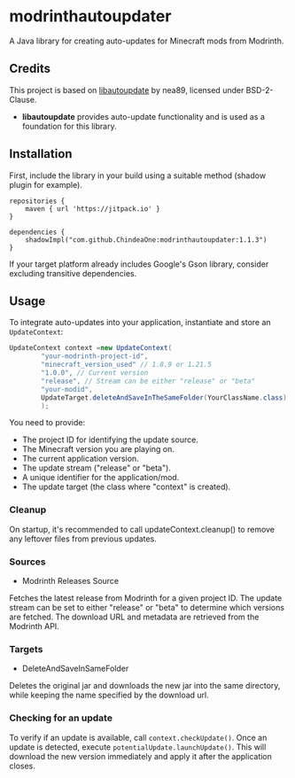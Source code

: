 # modrinthautoupdater

A Java library for creating auto-updates for Minecraft mods from Modrinth.

## Credits

This project is based on [libautoupdate](https://github.com/nea89o/libautoupdate) by nea89, licensed under BSD-2-Clause.

- **libautoupdate** provides auto-update functionality and is used as a foundation for this library.

## Installation

First, include the library in your build using a suitable method (shadow plugin for example).

```
repositories {
    maven { url 'https://jitpack.io' }
}

dependencies {
    shadowImpl("com.github.ChindeaOne:modrinthautoupdater:1.1.3")
}
```

If your target platform already includes Google's Gson library, consider excluding transitive dependencies.

## Usage

To integrate auto-updates into your application, instantiate and store an `UpdateContext`:

```java
UpdateContext context =new UpdateContext(
        "your-modrinth-project-id",
        "minecraft_version_used" // 1.8.9 or 1.21.5
        "1.0.0", // Current version
        "release", // Stream can be either "release" or "beta"
        "your-modid",
        UpdateTarget.deleteAndSaveInTheSameFolder(YourClassName.class)
        );
```

You need to provide:
- The project ID for identifying the update source.
- The Minecraft version you are playing on.
- The current application version.
- The update stream ("release" or "beta").
- A unique identifier for the application/mod.
- The update target (the class where "context" is created).

### Cleanup
On startup, it's recommended to call updateContext.cleanup() to remove any leftover files from previous updates.

### Sources

 - Modrinth Releases Source

Fetches the latest release from Modrinth for a given project ID. The update stream can be set to either "release" or "beta" to determine which versions are fetched. The download URL and metadata are retrieved from the Modrinth API.

### Targets

 - DeleteAndSaveInSameFolder

Deletes the original jar and downloads the new jar into the same directory, while keeping the name specified by the download url.

### Checking for an update

To verify if an update is available, call `context.checkUpdate()`.
Once an update is detected, execute `potentialUpdate.launchUpdate()`.
This will download the new version immediately and apply it after the application closes.
